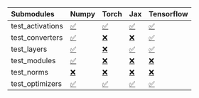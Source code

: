 | Submodules       | Numpy                                                                                                                           | Torch                                                                                                                           | Jax                                                                                                                             | Tensorflow                                                                                                                      |
|:-----------------|:--------------------------------------------------------------------------------------------------------------------------------|:--------------------------------------------------------------------------------------------------------------------------------|:--------------------------------------------------------------------------------------------------------------------------------|:--------------------------------------------------------------------------------------------------------------------------------|
| test_activations | <a href="https://github.com/unifyai/ivy/runs/7860192458?check_suite_focus=true" rel="noopener noreferrer" target="_blank">✅</a> | <a href="https://github.com/unifyai/ivy/runs/7860193524?check_suite_focus=true" rel="noopener noreferrer" target="_blank">✅</a> | <a href="https://github.com/unifyai/ivy/runs/7860194629?check_suite_focus=true" rel="noopener noreferrer" target="_blank">✅</a> | <a href="https://github.com/unifyai/ivy/runs/7860195685?check_suite_focus=true" rel="noopener noreferrer" target="_blank">✅</a> |
| test_converters  | <a href="https://github.com/unifyai/ivy/runs/7860192732?check_suite_focus=true" rel="noopener noreferrer" target="_blank">✅</a> | <a href="https://github.com/unifyai/ivy/runs/7860193705?check_suite_focus=true" rel="noopener noreferrer" target="_blank">❌</a> | <a href="https://github.com/unifyai/ivy/runs/7860194809?check_suite_focus=true" rel="noopener noreferrer" target="_blank">❌</a> | <a href="https://github.com/unifyai/ivy/runs/7860195837?check_suite_focus=true" rel="noopener noreferrer" target="_blank">✅</a> |
| test_layers      | <a href="https://github.com/unifyai/ivy/runs/7860192885?check_suite_focus=true" rel="noopener noreferrer" target="_blank">✅</a> | <a href="https://github.com/unifyai/ivy/runs/7860193865?check_suite_focus=true" rel="noopener noreferrer" target="_blank">❌</a> | <a href="https://github.com/unifyai/ivy/runs/7860194970?check_suite_focus=true" rel="noopener noreferrer" target="_blank">✅</a> | <a href="https://github.com/unifyai/ivy/runs/7860195984?check_suite_focus=true" rel="noopener noreferrer" target="_blank">✅</a> |
| test_modules     | <a href="https://github.com/unifyai/ivy/runs/7860193029?check_suite_focus=true" rel="noopener noreferrer" target="_blank">✅</a> | <a href="https://github.com/unifyai/ivy/runs/7860194033?check_suite_focus=true" rel="noopener noreferrer" target="_blank">❌</a> | <a href="https://github.com/unifyai/ivy/runs/7860195186?check_suite_focus=true" rel="noopener noreferrer" target="_blank">❌</a> | <a href="https://github.com/unifyai/ivy/runs/7860196183?check_suite_focus=true" rel="noopener noreferrer" target="_blank">❌</a> |
| test_norms       | <a href="https://github.com/unifyai/ivy/runs/7860193221?check_suite_focus=true" rel="noopener noreferrer" target="_blank">❌</a> | <a href="https://github.com/unifyai/ivy/runs/7860194214?check_suite_focus=true" rel="noopener noreferrer" target="_blank">❌</a> | <a href="https://github.com/unifyai/ivy/runs/7860195340?check_suite_focus=true" rel="noopener noreferrer" target="_blank">❌</a> | <a href="https://github.com/unifyai/ivy/runs/7860196351?check_suite_focus=true" rel="noopener noreferrer" target="_blank">❌</a> |
| test_optimizers  | <a href="https://github.com/unifyai/ivy/runs/7860193360?check_suite_focus=true" rel="noopener noreferrer" target="_blank">✅</a> | <a href="https://github.com/unifyai/ivy/runs/7860194447?check_suite_focus=true" rel="noopener noreferrer" target="_blank">✅</a> | <a href="https://github.com/unifyai/ivy/runs/7860195525?check_suite_focus=true" rel="noopener noreferrer" target="_blank">✅</a> | <a href="https://github.com/unifyai/ivy/runs/7860196503?check_suite_focus=true" rel="noopener noreferrer" target="_blank">✅</a> |